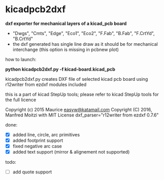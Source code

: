 # kicadpcb2dxf
**dxf exporter for mechanical layers of a kicad_pcb board**
- "Dwgs", "Cmts", "Edge", "Eco1", "Eco2", "F.Fab", "B.Fab", "F.CrtYd", "B.CrtYd"
- the dxf generated has single line draw as it should be for mechanical interchange (this option is missing in pcbnew plot)

how to launch:

**python kicadpcb2dxf.py -f kicad-board.kicad_pcb**

kicadpcb2dxf.py
  creates DXF file of selected kicad pcb board
  using r12writer from ezdxf modules included

  this is a part of kicad StepUp tools; please refer to kicad StepUp tools
  for the full licence

 Copyright (c) 2015 Maurice easyw@katamail.com
 Copyright (C) 2016, Manfred Moitzi with MIT License
 dxf_parser="r12writer from ezdxf 0.7.6"

done:
- [x] added line, circle, arc primitives
- [x] added footprint support
- [x] fixed negative arc case 
- [x] added text support (mirror & alignement not supported)

todo:
- [ ] add quote support

